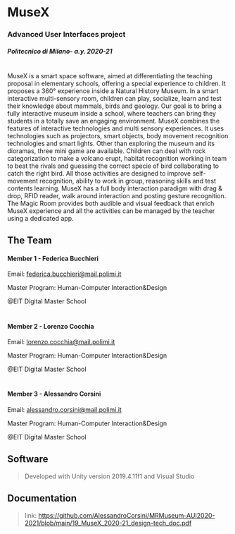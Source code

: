 # MuseX
### Advanced User Interfaces project
##### Politecnico di Milano- a.y. 2020-21
#
MuseX is a smart space software, aimed at differentiating the teaching proposal in elementary schools, offering a special experience to children. It  proposes a 360° experience inside a Natural History Museum. 
In a smart interactive multi-sensory room, children can play, socialize, learn and test their knowledge about mammals, birds and geology. Our goal is to bring a fully interactive museum inside a school, where teachers can bring they students in a totally save an engaging environment.
MuseX combines the features of interactive technologies and multi sensory experiences. It uses technologies such as projectors, smart objects, body movement recognition technologies and smart lights.
Other than exploring the museum and its dioramas, three mini game are available. Children can deal with rock categorization to make a volcano erupt, habitat recognition working in team to beat the rivals and guessing the correct specie of bird collaborating to catch the right bird.
All those activities are designed to improve self-movement recognition, ability to work in group, reasoning skills and test contents learning. MuseX has a full body interaction paradigm with drag & drop, RFID reader, walk around interaction and posting gesture recognition. The Magic Room provides both audible and visual feedback that enrich MuseX experience and all the activities can be managed by the teacher using a dedicated app.

## The Team
#### Member 1 - Federica Bucchieri
Email: federica.bucchieri@mail.polimi.it

Master Program: Human-Computer Interaction&Design

@EIT Digital Master School
#

#### Member 2 - Lorenzo Cocchia
Email: lorenzo.cocchia@mail.polimi.it

Master Program: Human-Computer Interaction&Design

@EIT Digital Master School
#

#### Member 3 - Alessandro Corsini
Email: alessandro.corsini@mail.polimi.it

Master Program: Human-Computer Interaction&Design

@EIT Digital Master School

## Software
> Developed with Unity version 2019.4.11f1 and Visual Studio

## Documentation
> link: https://github.com/AlessandroCorsini/MRMuseum-AUI2020-2021/blob/main/19_MuseX_2020-21_design-tech_doc.pdf
